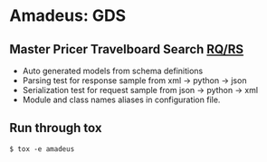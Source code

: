 # Amadeus: GDS

## Master Pricer Travelboard Search [RQ/RS](https://servicehub.amadeus.com/c/portal/view-solution/859706/en_US/amadeus-master-pricer-product-overview)

- Auto generated models from schema definitions
- Parsing test for response sample from xml -> python -> json
- Serialization test for request sample from json -> python -> xml
- Module and class names aliases in configuration file.

## Run through tox

```console
$ tox -e amadeus
```
